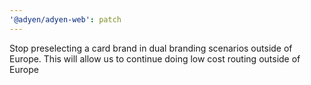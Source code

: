 ```yaml
---
'@adyen/adyen-web': patch
---
```


Stop preselecting a card brand in dual branding scenarios outside of Europe. This will allow us to continue doing low cost routing outside of Europe
